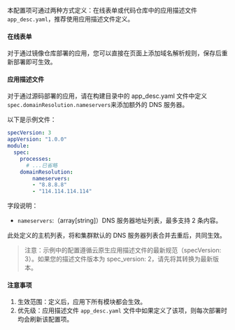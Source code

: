 本配置项可通过两种方式定义：在线表单或代码仓库中的应用描述文件`app_desc.yaml`，推荐使用应用描述文件定义。

#### 在线表单

对于通过镜像仓库部署的应用，您可以直接在页面上添加域名解析规则，保存后重新部署即可生效。

#### 应用描述文件

对于通过源码部署的应用，请在构建目录中的 app_desc.yaml 文件中定义`spec.domainResolution.nameservers`来添加额外的 DNS 服务器。

以下是示例文件：
```yaml
specVersion: 3
appVersion: "1.0.0"
module:
  spec:
    processes:
	  # ...已省略
    domainResolution:
        nameservers:
        - "8.8.8.8"
        - "114.114.114.114"
```

字段说明：
- `nameservers`:（array[string]）DNS 服务器地址列表，最多支持 2 条内容。

此处定义的主机列表，将和集群默认的 DNS 服务器列表合并去重后，共同生效。

> 注意：示例中的配置遵循云原生应用描述文件的最新规范（specVersion: 3）。如果您的描述文件版本为 spec_version: 2，请先将其转换为最新版本。

#### 注意事项

1. 生效范围：定义后，应用下所有模块都会生效。
2. 优先级：应用描述文件 `app_desc.yaml` 文件中如果定义了该项，则每次部署时均会刷新该配置项。
